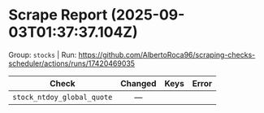 # Scrape Report (2025-09-03T01:37:37.104Z)

Group: `stocks`  |  Run: https://github.com/AlbertoRoca96/scraping-checks-scheduler/actions/runs/17420469035

| Check | Changed | Keys | Error |
|---|:---:|:--|:--|
| `stock_ntdoy_global_quote` | — |  |  |
